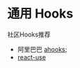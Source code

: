 # 通用 Hooks

社区Hooks推荐

- 阿里巴巴 [ahooks](https://ahooks.js.org/);
- [react-use](https://github.com/streamich/react-use)
